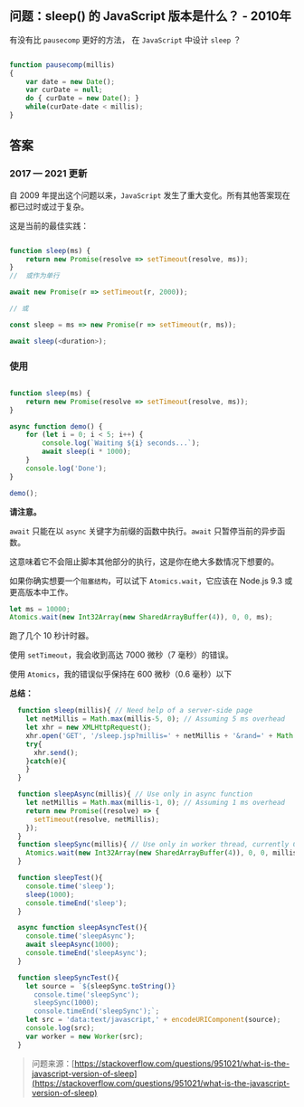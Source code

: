 ## 问题：sleep() 的 JavaScript 版本是什么？ - 2010年

有没有比 `pausecomp` 更好的方法， 在 `JavaScript` 中设计 `sleep` ？

```js

function pausecomp(millis)
{
    var date = new Date();
    var curDate = null;
    do { curDate = new Date(); }
    while(curDate-date < millis);
}

```

## 答案

### 2017 — 2021 更新

自 2009 年提出这个问题以来，`JavaScript` 发生了重大变化。所有其他答案现在都已过时或过于复杂。

这是当前的最佳实践：

```js

function sleep(ms) {
    return new Promise(resolve => setTimeout(resolve, ms));
}
//  或作为单行

await new Promise(r => setTimeout(r, 2000));

// 或

const sleep = ms => new Promise(r => setTimeout(r, ms));

await sleep(<duration>);

```

### 使用

```js

function sleep(ms) {
    return new Promise(resolve => setTimeout(resolve, ms));
}

async function demo() {
    for (let i = 0; i < 5; i++) {
        console.log(`Waiting ${i} seconds...`);
        await sleep(i * 1000);
    }
    console.log('Done');
}

demo();

```

**请注意。**

`await` 只能在以 `async` 关键字为前缀的函数中执行。`await` 只暂停当前的异步函数。

这意味着它不会阻止脚本其他部分的执行，这是你在绝大多数情况下想要的。

如果你确实想要一个`阻塞结构`，可以试下 `Atomics.wait`，它应该在 Node.js 9.3 或更高版本中工作。

```js
let ms = 10000;
Atomics.wait(new Int32Array(new SharedArrayBuffer(4)), 0, 0, ms);
```

跑了几个 10 秒计时器。

使用 `setTimeout`，我会收到高达 7000 微秒（7 毫秒）的错误。

使用 `Atomics`，我的错误似乎保持在 600 微秒（0.6 毫秒）以下

**总结：**

```js
  function sleep(millis){ // Need help of a server-side page
    let netMillis = Math.max(millis-5, 0); // Assuming 5 ms overhead
    let xhr = new XMLHttpRequest();
    xhr.open('GET', '/sleep.jsp?millis=' + netMillis + '&rand=' + Math.random(), false);
    try{
      xhr.send();
    }catch(e){
    }
  }

  function sleepAsync(millis){ // Use only in async function
    let netMillis = Math.max(millis-1, 0); // Assuming 1 ms overhead
    return new Promise((resolve) => {
      setTimeout(resolve, netMillis);
    });
  }
  function sleepSync(millis){ // Use only in worker thread, currently Chrome-only
    Atomics.wait(new Int32Array(new SharedArrayBuffer(4)), 0, 0, millis);
  }

  function sleepTest(){
    console.time('sleep');
    sleep(1000);
    console.timeEnd('sleep');
  }

  async function sleepAsyncTest(){
    console.time('sleepAsync');
    await sleepAsync(1000);
    console.timeEnd('sleepAsync');
  }

  function sleepSyncTest(){
    let source = `${sleepSync.toString()}
      console.time('sleepSync');
      sleepSync(1000);
      console.timeEnd('sleepSync');`;
    let src = 'data:text/javascript,' + encodeURIComponent(source);
    console.log(src);
    var worker = new Worker(src);
  }
```

> 问题来源：[https://stackoverflow.com/questions/951021/what-is-the-javascript-version-of-sleep](https://stackoverflow.com/questions/951021/what-is-the-javascript-version-of-sleep)